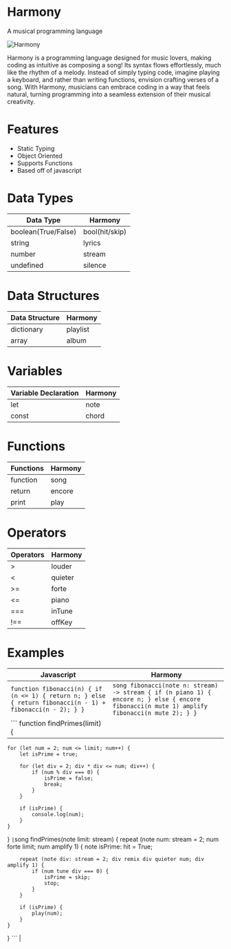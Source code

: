# Harmony

A musical programming language

![Harmony](https://github.com/user-attachments/assets/4f93782f-74a6-47a5-9e81-b37b6b349e9b)

Harmony is a programming language designed for music lovers, making coding as intuitive as composing a song! Its syntax flows effortlessly, much like the rhythm of a melody. Instead of simply typing code, imagine playing a keyboard, and rather than writing functions, envision crafting verses of a song. With Harmony, musicians can embrace coding in a way that feels natural, turning programming into a seamless extension of their musical creativity.

# Features

- Static Typing
- Object Oriented
- Supports Functions
- Based off of javascript

# Data Types

| Data Type            | Harmony     |
| ------------------- | -------------- |
| boolean(True/False) | bool(hit/skip) |
| string              | lyrics         |
| number              | stream         |
| undefined           | silence        |

# Data Structures

| Data Structure    | Harmony |
| ---------- | ---------- |
| dictionary | playlist   |
| array      | album      |

# Variables

| Variable Declaration | Harmony |
| ------- | ---------- |
| let     | note       |
| const   | chord      |

# Functions

| Functions  | Harmony |
| -------- | ---------- |
| function | song       |
| return   | encore     |
| print    | play       |

# Operators

| Operators | Harmony |
| ------- | ---------- |
| >       | louder     |
| <       | quieter    |
| >=      | forte      |
| <=      | piano      |
| ===     | inTune     |
| !==     | offKey     |

# Examples

| Javascript | Harmony |
| ---------- | ------- |
| ``` function fibonacci(n) { if (n <= 1) { return n; } else { return fibonacci(n - 1) + fibonacci(n - 2); } } ```| ```song fibonacci(note n: stream) -> stream { if (n piano 1) { encore n; } else { encore fibonacci(n mute 1) amplify fibonacci(n mute 2); } } ```|
| ``` function findPrimes(limit) {
    for (let num = 2; num <= limit; num++) {
        let isPrime = true;

        for (let div = 2; div * div <= num; div++) {
            if (num % div === 0) {
                isPrime = false;
                break;
            }
        }

        if (isPrime) {
            console.log(num);
        }
    } 
  } ```
| ```song findPrimes(note limit: stream) {
    repeat (note num: stream = 2; num forte limit; num amplify 1) {
        note isPrime: hit = True;
        
        repeat (note div: stream = 2; div remix div quieter num; div amplify 1) {
            if (num tune div === 0) {
                isPrime = skip;
                stop;
            }
        }
        
        if (isPrime) {
            play(num);
        }
    }
} ``` |
